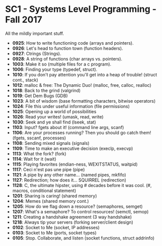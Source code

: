 # SC1 - Systems Level Programming - Fall 2017
All the mildly important stuff.
- **0925**: How to write functioning code (arrays and pointers).
- **0926**: Let's head to function town (function headers).
- **0927**: Ctrings (Strings).
- **0928**: A string of functions (char arrays vs. pointers).
- **1003**: Make it so (multiple files for a c program).
- **1006**: Finding your type (typedef, struct).
- **1010**: If you don't pay attention you'll get into a heap of trouble! (struct cont., stack)
- **1012**: malloc & free: The Dynamic Duo! (malloc, free, calloc, realloc)
- **1018**: Back to the grind (valgrind)
- **1019**: Get Dem Bugs (GDB)
- **1023**: A bit of wisdom (base formatting characters, bitwise operators)
- **1024**: File this under useful information (file permissions)
- **1025**: Opening up a world of possibilities
- **1026**: Read your writes! (umask, read, write)
- **1030**: Seek and ye shall find (lseek, stat)
- **1103**: Input? fgets about it! (command line args, scanf)
- **1106**: Are your processes running? Then you should go catch them! (fgets, sscanf, processes)
- **1108**: Sending mixed signals (signals)
- **1109**: Time to make an executive decision (execlp, execvp)
- **1113**: What the fork? (fork)
- **1114**: Wait for it (wait)
- **1115**: Playing favorites (endian-ness, WEXITSTATUS, waitpid)
- **1117**: Ceci n'est pas une pipe (pipe)
- **1121**: A pipe by any other name... (named pipes, mkfifo)
- **1127**: Redirection; how does it... SQUIRREL (redirection)
- **1128**: C, the ultimate hipster, using # decades before it was cool. (#, macros, conditional statement)
- **1201**: Sharing is caring! (shared memory)
- **1204**: Memes (shared memory cont.)
- **1205**: How do we flag down a resource? (semaphores, semget)
- **1207**: What's a semaphore? To control resources! (semctl, semop)
- **1211**: Creating a handshake agreement (3 way handshake)
- **1218**: Always tip your servers (forking server/client design)
- **0102**: Socket to Me (socket, IP addresses)
- **0103**: Socket to Me (ports, socket types)
- **0105**: Stop. Collaborate, and listen (socket functions, struct addrinfo)
